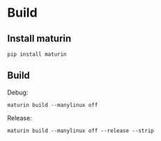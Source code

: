 # Build

## Install maturin

```
pip install maturin
```

## Build

Debug:

```
maturin build --manylinux off
```

Release:

```
maturin build --manylinux off --release --strip
```
